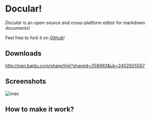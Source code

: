 Docular!
==========

*Docular* is an open-source and cross-platform editor for markdown documents!

Feel free to fork it on [Github](https://github.com/danielking/docular)!

Downloads
-----------
http://pan.baidu.com/share/link?shareid=258992&uk=2452925507

Screenshots
-----------
![mac](https://raw.github.com/danielking/docular/master/screenshots/docular_mac.png)

How to make it work?
-----------

